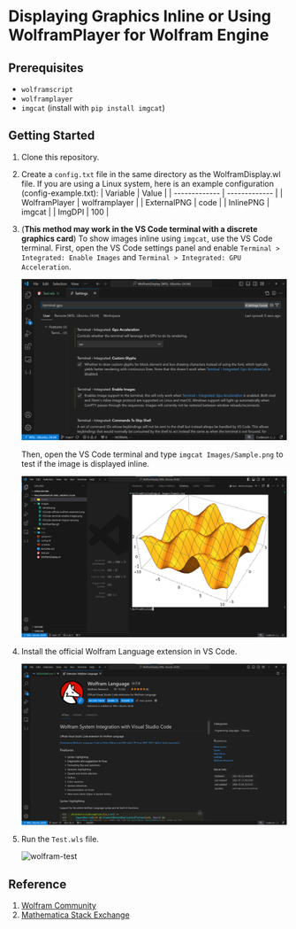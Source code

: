 # Displaying Graphics Inline or Using WolframPlayer for Wolfram Engine

## Prerequisites

- `wolframscript`
- `wolframplayer`
- `imgcat` (install with `pip install imgcat`)

## Getting Started

1. Clone this repository.
2. Create a `config.txt` file in the same directory as the WolframDisplay.wl file. If you are using a Linux system, here is an example configuration (config-example.txt):
   | Variable      | Value         |
   | ------------- | ------------- |
   | WolframPlayer | wolframplayer |
   | ExternalPNG   | code          |
   | InlinePNG     | imgcat        |
   | ImgDPI        | 100           |

3. (**This method may work in the VS Code terminal with a discrete graphics card**)
   To show images inline using `imgcat`, use the VS Code terminal. 
   First, open the VS Code settings panel and enable `Terminal > Integrated: Enable Images` and `Terminal > Integrated: GPU Acceleration`. 

   ![vscode-terminal-enable-images](Images/VSCode-terminal-enable-images.png)

   Then, open the VS Code terminal and type `imgcat Images/Sample.png` to test if the image is displayed inline.

   ![vscode-terminal-imgcat-test](Images/VSCode-terminal-imgcat-test.png)

4. Install the official Wolfram Language extension in VS Code.

   ![vscode-official-wolfram-extension](Images/VSCode-official-wolfram-extension.png)

5. Run the `Test.wls` file.

   ![wolfram-test](Images/WolframTest.gif)


## Reference

1. [Wolfram Community](https://community.wolfram.com/groups/-/m/t/2864001)
2. [Mathematica Stack Exchange](https://mathematica.stackexchange.com/questions/258273/how-to-set-up-a-plot-viewer-for-wolfram-engine)